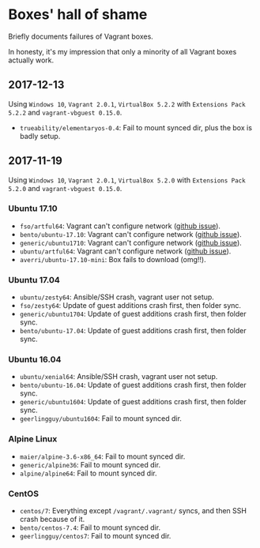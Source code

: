 # Boxes' hall of shame

Briefly documents failures of Vagrant boxes.

In honesty, it's my impression that only a minority of all Vagrant boxes
actually work.

## 2017-12-13

Using `Windows 10`, `Vagrant 2.0.1`, `VirtualBox 5.2.2` with `Extensions Pack
5.2.2` and `vagrant-vbguest 0.15.0`.

- `trueability/elementaryos-0.4`: Fail to mount synced dir, plus the box is badly setup.

## 2017-11-19

Using `Windows 10`, `Vagrant 2.0.1`, `VirtualBox 5.2.0` with `Extensions Pack
5.2.0` and `vagrant-vbguest 0.15.0`.

### Ubuntu 17.10

- `fso/artful64`: Vagrant can't configure network ([github issue][1]).
- `bento/ubuntu-17.10`: Vagrant can't configure network ([github issue][1]).
- `generic/ubuntu1710`: Vagrant can't configure network ([github issue][1]).
- `ubuntu/artful64`: Vagrant can't configure network ([github issue][1]).
- `averri/ubuntu-17.10-mini`: Box fails to download (omg!!).

### Ubuntu 17.04

- `ubuntu/zesty64`: Ansible/SSH crash, vagrant user not setup.
- `fso/zesty64`: Update of guest additions crash first, then folder sync.
- `generic/ubuntu1704`: Update of guest additions crash first, then folder sync.
- `bento/ubuntu-17.04`: Update of guest additions crash first, then folder sync.

### Ubuntu 16.04

- `ubuntu/xenial64`: Ansible/SSH crash, vagrant user not setup.
- `bento/ubuntu-16.04`: Update of guest additions crash first, then folder sync.
- `generic/ubuntu1604`:  Update of guest additions crash first, then folder sync.
- `geerlingguy/ubuntu1604`: Fail to mount synced dir.

### Alpine Linux

- `maier/alpine-3.6-x86_64`: Fail to mount synced dir.
- `generic/alpine36`: Fail to mount synced dir.
- `alpine/alpine64`: Fail to mount synced dir.

### CentOS

- `centos/7`: Everything except `/vagrant/.vagrant/` syncs, and then SSH crash because of it.
- `bento/centos-7.4`:  Fail to mount synced dir.
- `geerlingguy/centos7`: Fail to mount synced dir.

[1]: https://github.com/hashicorp/vagrant/issues/9134
